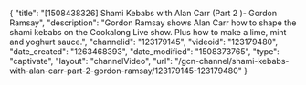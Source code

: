 {
    "title": "[1508438326] Shami Kebabs with Alan Carr (Part 2 )- Gordon Ramsay",
    "description": "Gordon Ramsay shows Alan Carr how to shape the shami kebabs on the Cookalong Live show. Plus how to make a lime, mint and yoghurt sauce.",
    "channelid": "123179145",
    "videoid": "123179480",
    "date_created": "1263468393",
    "date_modified": "1508373765",
    "type": "captivate",
    "layout": "channelVideo",
    "url": "\/gcn-channel\/shami-kebabs-with-alan-carr-part-2-gordon-ramsay\/123179145-123179480"
}